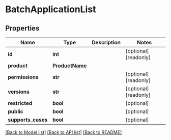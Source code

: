 # BatchApplicationList

## Properties
Name | Type | Description | Notes
------------ | ------------- | ------------- | -------------
**id** | **int** |  | [optional] [readonly] 
**product** | [**ProductName**](ProductName.md) |  | 
**permissions** | **str** |  | [optional] [readonly] 
**versions** | **str** |  | [optional] [readonly] 
**restricted** | **bool** |  | [optional] 
**public** | **bool** |  | [optional] 
**supports_cases** | **bool** |  | [optional] 

[[Back to Model list]](../README.md#documentation-for-models) [[Back to API list]](../README.md#documentation-for-api-endpoints) [[Back to README]](../README.md)


